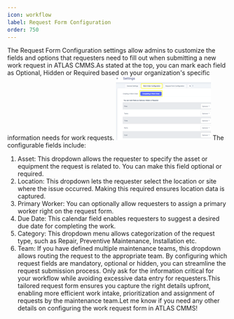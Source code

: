 ```yaml
---
icon: workflow
label: Request Form Configuration
order: 750
---
```


The Request Form Configuration settings allow admins to customize the fields and options that requesters need to fill out when submitting a new work request in ATLAS CMMS.As stated at the top, you can mark each field as Optional, Hidden or Required based on your organization's specific information needs for work requests.
![Request form settings](../static/img/settings-wo-completion.png)
The configurable fields include:
1.	Asset: This dropdown allows the requester to specify the asset or equipment the request is related to. You can make this field optional or required.
2.	Location: This dropdown lets the requester select the location or site where the issue occurred. Making this required ensures location data is captured.
3.	Primary Worker: You can optionally allow requesters to assign a primary worker right on the request form.
4.	Due Date: This calendar field enables requesters to suggest a desired due date for completing the work.
5.	Category: This dropdown menu allows categorization of the request type, such as Repair, Preventive Maintenance, Installation etc.
6.	Team: If you have defined multiple maintenance teams, this dropdown allows routing the request to the appropriate team.
By configuring which request fields are mandatory, optional or hidden, you can streamline the request submission process. Only ask for the information critical for your workflow while avoiding excessive data entry for requesters.This tailored request form ensures you capture the right details upfront, enabling more efficient work intake, prioritization and assignment of requests by the maintenance team.Let me know if you need any other details on configuring the work request form in ATLAS CMMS!